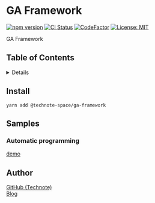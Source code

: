 # GA Framework

[![npm version](https://badge.fury.io/js/%40technote-space%2Fga-framework.svg)](https://badge.fury.io/js/%40technote-space%2Fga-framework)
[![CI Status](https://github.com/technote-space/ga-framework/workflows/CI/badge.svg)](https://github.com/technote-space/ga-framework/actions)
[![CodeFactor](https://www.codefactor.io/repository/github/technote-space/ga-framework/badge)](https://www.codefactor.io/repository/github/technote-space/ga-framework)
[![License: MIT](https://img.shields.io/badge/License-MIT-blue.svg)](https://github.com/technote-space/ga-framework/blob/master/LICENSE)

GA Framework

## Table of Contents

<!-- START doctoc generated TOC please keep comment here to allow auto update -->
<!-- DON'T EDIT THIS SECTION, INSTEAD RE-RUN doctoc TO UPDATE -->
<details>
<summary>Details</summary>

- [Install](#install)
- [Samples](#samples)
  - [Automatic programming](#automatic-programming)
- [Author](#author)

</details>
<!-- END doctoc generated TOC please keep comment here to allow auto update -->

## Install
```shell script
yarn add @technote-space/ga-framework
```

## Samples
### Automatic programming
[demo](https://technote-space.github.io/ga-framework/samples/automatic-programming/index.html)

## Author
[GitHub (Technote)](https://github.com/technote-space)  
[Blog](https://technote.space)
